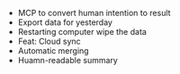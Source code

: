 - MCP to convert human intention to result
- Export data for yesterday
- Restarting computer wipe the data
- Feat: Cloud sync
- Automatic merging
- Huamn-readable summary
